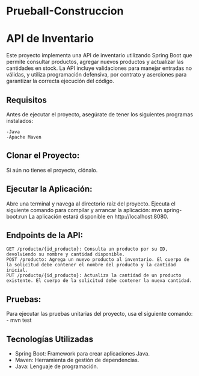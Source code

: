 # PruebaII-Construccion
# API de Inventario
Este proyecto implementa una API de inventario utilizando Spring Boot que permite consultar productos, agregar nuevos productos y actualizar las cantidades en stock. La API incluye validaciones para manejar entradas no válidas, y utiliza programación defensiva, por contrato y aserciones para garantizar la correcta ejecución del código.

## Requisitos
Antes de ejecutar el proyecto, asegúrate de tener los siguientes programas instalados:

    -Java
    -Apache Maven

## Clonar el Proyecto:
Si aún no tienes el proyecto, clónalo.

## Ejecutar la Aplicación:
Abre una terminal y navega al directorio raíz del proyecto.
Ejecuta el siguiente comando para compilar y arrancar la aplicación:
    mvn spring-boot:run
La aplicación estará disponible en http://localhost:8080.

## Endpoints de la API:
    GET /producto/{id_producto}: Consulta un producto por su ID, devolviendo su nombre y cantidad disponible.
    POST /producto: Agrega un nuevo producto al inventario. El cuerpo de la solicitud debe contener el nombre del producto y la cantidad inicial.
    PUT /producto/{id_producto}: Actualiza la cantidad de un producto existente. El cuerpo de la solicitud debe contener la nueva cantidad.
    
## Pruebas:
Para ejecutar las pruebas unitarias del proyecto, usa el siguiente comando:
    - mvn test

## Tecnologías Utilizadas
- Spring Boot: Framework para crear aplicaciones Java.
- Maven: Herramienta de gestión de dependencias.
- Java: Lenguaje de programación.
